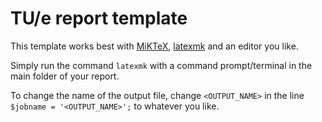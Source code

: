# TU/e report template
This template works best with [MiKTeX](https://miktex.org/), [latexmk](https://ctan.org/pkg/latexmk) and an editor you like.

Simply run the command `latexmk` with a command prompt/terminal in the main folder of your report.

To change the name of the output file, change `<OUTPUT_NAME>` in the line `$jobname = '<OUTPUT_NAME>';` to whatever you like.
